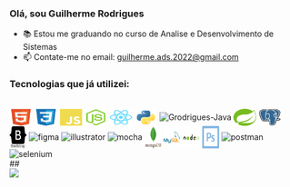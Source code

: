 ### Olá, sou Guilherme Rodrigues 

- 📚 Estou me graduando no curso de Analise e Desenvolvimento de Sistemas
- 📫 Contate-me no email: guilherme.ads.2022@gmail.com


<h3>Tecnologias que já utilizei:</h3>  
  <div style="display: inline_block"><br>
  <img align="center" alt="Grodrigues-HTML" height="30" width="40" src="https://raw.githubusercontent.com/devicons/devicon/master/icons/html5/html5-original.svg">
  <img align="center" alt="Grodrigues-CSS" height="30" width="40" src="https://raw.githubusercontent.com/devicons/devicon/master/icons/css3/css3-original.svg">
  <img align="center" alt="Grodrigues-JS" height="30" width="40" src="https://raw.githubusercontent.com/devicons/devicon/master/icons/javascript/javascript-plain.svg">
  <img align="center" alt="Grodrigues-NodeJs" height="30" width="40" src="https://raw.githubusercontent.com/devicons/devicon/master/icons/nodejs/nodejs-original.svg">
  <img align="center" alt="Grodrigues-React" height="30" width="40" src="https://raw.githubusercontent.com/devicons/devicon/master/icons/react/react-original.svg">
  <img align="center" alt="Grodrigues-Python" height="30" width="40" src="https://raw.githubusercontent.com/devicons/devicon/master/icons/python/python-original.svg">
  <img align="center" alt="Grodrigues-Java" height="30" width="40" src="https://cdn.jsdelivr.net/gh/devicons/devicon/icons/java/java-original.svg" />
  <img align="center" alt="Grodrigues-Spring" height="30" width="40" src="https://raw.githubusercontent.com/devicons/devicon/master/icons/spring/spring-original.svg">
  <img align="center" alt="Grodrigues-Postgresql" height="30" width="40" src="https://raw.githubusercontent.com/devicons/devicon/master/icons/postgresql/postgresql-original.svg">
  <img align="center" src="https://raw.githubusercontent.com/devicons/devicon/master/icons/bootstrap/bootstrap-plain-wordmark.svg" alt="bootstrap" width="30" height="40"/> 
  <img align="center" src="https://www.vectorlogo.zone/logos/figma/figma-icon.svg" alt="figma" width="30" height="40"/>
  <img align="center" src="https://www.vectorlogo.zone/logos/adobe_illustrator/adobe_illustrator-icon.svg" alt="illustrator" width="30" height="40"/> 
  <img align="center" src="https://www.vectorlogo.zone/logos/mochajs/mochajs-icon.svg" alt="mocha" width="30" height="40"/> 
  <img align="center" src="https://raw.githubusercontent.com/devicons/devicon/master/icons/mongodb/mongodb-original-wordmark.svg" alt="mongodb" width="30" height="40"/> 
  <img align="center" src="https://raw.githubusercontent.com/devicons/devicon/master/icons/mysql/mysql-original-wordmark.svg" alt="mysql" width="30" height="40"/> 
  <img align="center" src="https://raw.githubusercontent.com/devicons/devicon/master/icons/nodejs/nodejs-original-wordmark.svg" alt="nodejs" width="30" height="40"/> 
  <img align="center" src="https://raw.githubusercontent.com/devicons/devicon/master/icons/photoshop/photoshop-line.svg" alt="photoshop" width="30" height="40"/> 
  <img align="center" src="https://www.vectorlogo.zone/logos/getpostman/getpostman-icon.svg" alt="postman" width="30" height="40"/> 
  <img align="center" src="https://raw.githubusercontent.com/detain/svg-logos/780f25886640cef088af994181646db2f6b1a3f8/svg/selenium-logo.svg" alt="selenium" width="30" height="40"/> 
</div>
##
  
  <div> 
  <a href="https://www.linkedin.com/in/guilherme-rodrigues-684813222/" target="_blank"><img src="https://img.shields.io/badge/-LinkedIn-%230077B5?style=for-the-badge&logo=linkedin&logoColor=white" target="_blank"></a> 
 
</div>

